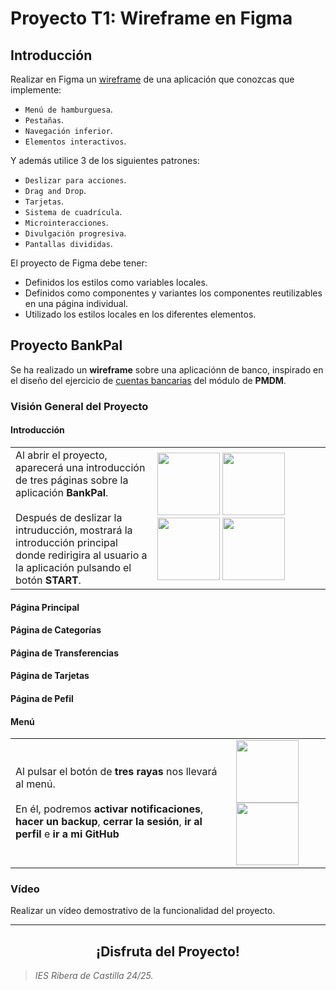 # Proyecto T1: Wireframe en Figma
## Introducción
Realizar en Figma un <a href="https://www.figma.com/design/PizvLATau8znIQ6XHmyI3y/Untitled?node-id=0-1&t=8DXSSS3pJ802P5Nv-1">wireframe</a> de una aplicación que conozcas que implemente:
- `Menú de hamburguesa`.
- `Pestañas`.
- `Navegación inferior`.
- `Elementos interactivos`.

Y además utilice 3 de los siguientes patrones:
- `Deslizar para acciones`.
- `Drag and Drop`.
- `Tarjetas`.
- `Sistema de cuadrícula`.
- `Microinteracciones`.
- `Divulgación progresiva`.
- `Pantallas divididas`.
  
El proyecto de Figma debe tener:
- Definidos los estilos como variables locales.
- Definidos como componentes y variantes los componentes reutilizables en una página individual.
- Utilizado los estilos locales en los diferentes elementos.

## Proyecto BankPal
Se ha realizado un **wireframe** sobre una aplicaciónn de banco, inspirado en el diseño del ejercicio de <a href="https://github.com/estelaV9/PMDM/tree/master/introduccion">cuentas bancarias</a> 
del módulo de **PMDM**.

### Visión General del Proyecto
#### Introducción
<table>
  <tr>
    <td width="45%">
        Al abrir el proyecto, aparecerá una introducción de tres páginas sobre la aplicación <b>BankPal</b>. <br><br>
      Después de deslizar la intruducción, mostrará la introducción principal donde redirigira al usuario a la aplicación pulsando el botón <b>START</b>.
    </td>
    <td width="55%">
      <img src="myFiles/intro/beginning.png" width="100"> 
      <img src="myFiles/intro/beginning2.png" width="100"> 
      <img src="myFiles/intro/beginning3.png" width="100"> 
      <img src="myFiles/intro/start.png" width="100"> 
    </td>            
 </tr>
</table>

#### Página Principal


#### Página de Categorías

#### Página de Transferencias

#### Página de Tarjetas

#### Página de Pefil

#### Menú
<table>
  <tr>
    <td width="70%">
        Al pulsar el botón de <b>tres rayas</b> nos llevará al menú. <br><br>
      En él, podremos <b>activar notificaciones</b>, <b>hacer un backup</b>, <b>cerrar la sesión</b>, <b>ir al perfil</b> e <b>ir a mi GitHub</b>
    </td>
    <td width="30%">
      <img src="myFiles/menu/menu.png" width="100"> 
      <img src="myFiles/menu/menuWithLanguages.png" width="100"> 
    </td>            
 </tr>
</table>



### Vídeo
Realizar un vídeo demostrativo de la funcionalidad del proyecto.


---
<div align="center">
  <h2>¡Disfruta del Proyecto!</h2>
</div>

>_IES Ribera de Castilla 24/25._
